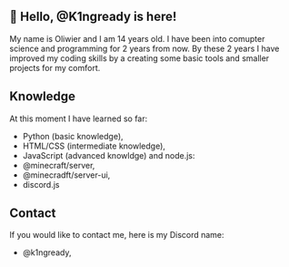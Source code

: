 ## 👋 Hello, @K1ngready is here!
My name is Oliwier and I am 14 years old. I have been into comupter science and programming for 2 years from now. By these 2 years I have improved my coding skills by a creating some basic tools and smaller projects for my comfort.

## Knowledge
At this moment I have learned so far:
- Python (basic knowledge),
- HTML/CSS (intermediate knowledge),
- JavaScript (advanced knowldge) and node.js:
 - @minecraft/server,
 - @minecradft/server-ui,
 - discord.js

## Contact
If you would like to contact me, here is my Discord name:
- @k1ngready,

